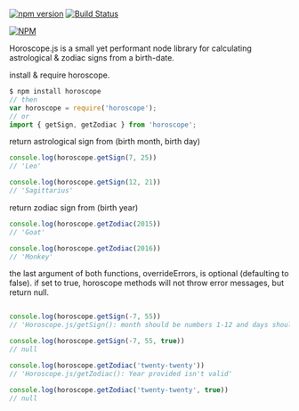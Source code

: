 [![npm version](https://badge.fury.io/js/horoscope.svg)](https://badge.fury.io/js/horoscope)
[![Build Status](https://travis-ci.org/gcwelborn/horoscope.svg?branch=master)](https://travis-ci.org/gcwelborn/horoscope)

[![NPM](https://nodei.co/npm/horoscope.png?downloads=true&downloadRank=true&stars=true)](https://nodei.co/npm/horoscope/)

Horoscope.js is a small yet performant node library for calculating astrological & zodiac signs from a birth-date.

install & require horoscope.
```javascript
$ npm install horoscope
// then
var horoscope = require('horoscope');
// or
import { getSign, getZodiac } from 'horoscope';
```

return astrological sign from (birth month, birth day)
```javascript
console.log(horoscope.getSign(7, 25))
// 'Leo'

console.log(horoscope.getSign(12, 21))
// 'Sagittarius'
```

return zodiac sign from (birth year)
```javascript
console.log(horoscope.getZodiac(2015))
// 'Goat'

console.log(horoscope.getZodiac(2016))
// 'Monkey'
```

the last argument of both functions, overrideErrors, is optional (defaulting to false).
if set to true, horoscope methods will not throw error messages, but return null.
```javascript

console.log(horoscope.getSign(-7, 55))
// 'Horoscope.js/getSign(): month should be numbers 1-12 and days should be numbers between 1-31'

console.log(horoscope.getSign(-7, 55, true))
// null

console.log(horoscope.getZodiac('twenty-twenty'))
// 'Horoscope.js/getZodiac(): Year provided isn't valid'

console.log(horoscope.getZodiac('twenty-twenty', true))
// null
```
